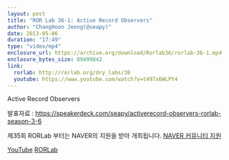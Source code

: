```yaml
---
layout: post
title: "ROR Lab 36-1: Active Record Observers"
author: "ChangHoon Jeong(@seapy)"
date: 2013-05-06
duration: "17:49"
type: "video/mp4"
enclosure_url: https://archive.org/download/Rorlab36/rorlab-36-1.mp4
enclosure_bytes_size: 89499842
link:
  rorlab: http://rorlab.org/dry_labs/38
  youtube: https://www.youtube.com/watch?v=t497x6WLPY4
---
```


<p>Active Record Observers</p>

<p>발표자료 : <a href="https://speakerdeck.com/seapy/activerecord-observers-rorlab-season-3-6">https://speakerdeck.com/seapy/activerecord-observers-rorlab-season-3-6</a></p>

<p>제35회 RORLab 부터는 NAVER의 지원을 받아 개최됩니다. <a href="http://developer.naver.com/wiki/pages/Community">NAVER 커뮤니티 지원</a></p>

<div class="btn-group">
  <a class="btn btn-default btn-xs" href="{{ page.link.youtube }}">YouTube</a>
  <a class="btn btn-default btn-xs" href="{{ page.link.rorlab }}">RORLab</a>
</div>